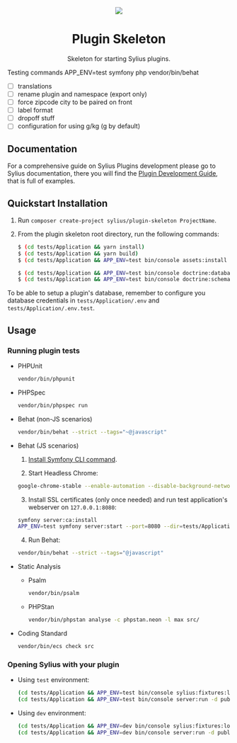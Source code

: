 <p align="center">
    <a href="https://sylius.com" target="_blank">
        <img src="https://demo.sylius.com/assets/shop/img/logo.png" />
    </a>
</p>

<h1 align="center">Plugin Skeleton</h1>

<p align="center">Skeleton for starting Sylius plugins.</p>

Testing commands 
APP_ENV=test symfony php vendor/bin/behat
- [ ] translations
- [ ] rename plugin and namespace (export only)
- [ ] force zipcode city to be paired on front
- [ ] label format
- [ ] dropoff stuff
- [ ] configuration for using g/kg (g by default)

## Documentation

For a comprehensive guide on Sylius Plugins development please go to Sylius documentation,
there you will find the <a href="https://docs.sylius.com/en/latest/plugin-development-guide/index.html">Plugin Development Guide</a>, that is full of examples.

## Quickstart Installation

1. Run `composer create-project sylius/plugin-skeleton ProjectName`.

2. From the plugin skeleton root directory, run the following commands:

    ```bash
    $ (cd tests/Application && yarn install)
    $ (cd tests/Application && yarn build)
    $ (cd tests/Application && APP_ENV=test bin/console assets:install public)
    
    $ (cd tests/Application && APP_ENV=test bin/console doctrine:database:create)
    $ (cd tests/Application && APP_ENV=test bin/console doctrine:schema:create)
    ```

To be able to setup a plugin's database, remember to configure you database credentials in `tests/Application/.env` and `tests/Application/.env.test`.

## Usage

### Running plugin tests

  - PHPUnit

    ```bash
    vendor/bin/phpunit
    ```

  - PHPSpec

    ```bash
    vendor/bin/phpspec run
    ```

  - Behat (non-JS scenarios)

    ```bash
    vendor/bin/behat --strict --tags="~@javascript"
    ```

  - Behat (JS scenarios)
 
    1. [Install Symfony CLI command](https://symfony.com/download).
 
    2. Start Headless Chrome:
    
      ```bash
      google-chrome-stable --enable-automation --disable-background-networking --no-default-browser-check --no-first-run --disable-popup-blocking --disable-default-apps --allow-insecure-localhost --disable-translate --disable-extensions --no-sandbox --enable-features=Metal --headless --remote-debugging-port=9222 --window-size=2880,1800 --proxy-server='direct://' --proxy-bypass-list='*' http://127.0.0.1
      ```
    
    3. Install SSL certificates (only once needed) and run test application's webserver on `127.0.0.1:8080`:
    
      ```bash
      symfony server:ca:install
      APP_ENV=test symfony server:start --port=8080 --dir=tests/Application/public --daemon
      ```
    
    4. Run Behat:
    
      ```bash
      vendor/bin/behat --strict --tags="@javascript"
      ```
    
  - Static Analysis
  
    - Psalm
    
      ```bash
      vendor/bin/psalm
      ```
      
    - PHPStan
    
      ```bash
      vendor/bin/phpstan analyse -c phpstan.neon -l max src/  
      ```

  - Coding Standard
  
    ```bash
    vendor/bin/ecs check src
    ```

### Opening Sylius with your plugin

- Using `test` environment:

    ```bash
    (cd tests/Application && APP_ENV=test bin/console sylius:fixtures:load)
    (cd tests/Application && APP_ENV=test bin/console server:run -d public)
    ```
    
- Using `dev` environment:

    ```bash
    (cd tests/Application && APP_ENV=dev bin/console sylius:fixtures:load)
    (cd tests/Application && APP_ENV=dev bin/console server:run -d public)
    ```
